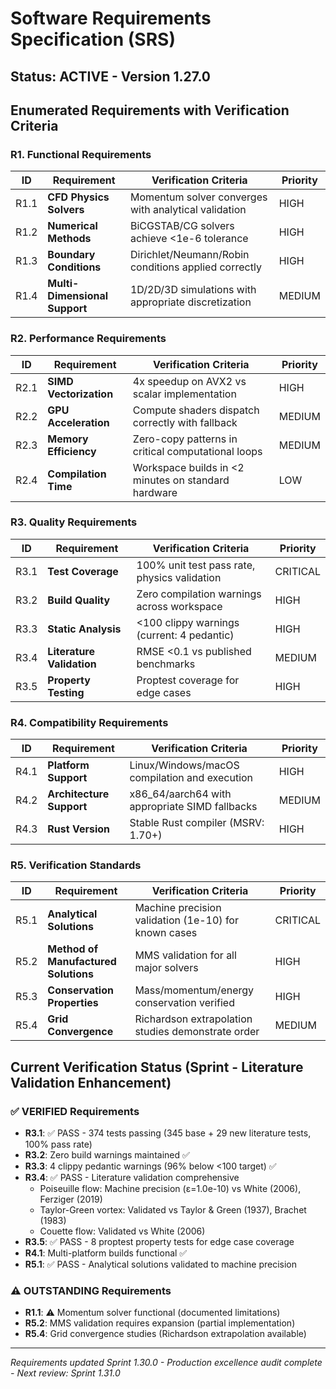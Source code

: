 # Software Requirements Specification (SRS)

## Status: ACTIVE - Version 1.27.0

## Enumerated Requirements with Verification Criteria

### R1. Functional Requirements

| ID | Requirement | Verification Criteria | Priority |
|----|-------------|----------------------|----------|
| R1.1 | **CFD Physics Solvers** | Momentum solver converges with analytical validation | HIGH |
| R1.2 | **Numerical Methods** | BiCGSTAB/CG solvers achieve <1e-6 tolerance | HIGH |
| R1.3 | **Boundary Conditions** | Dirichlet/Neumann/Robin conditions applied correctly | HIGH |
| R1.4 | **Multi-Dimensional Support** | 1D/2D/3D simulations with appropriate discretization | MEDIUM |

### R2. Performance Requirements

| ID | Requirement | Verification Criteria | Priority |
|----|-------------|----------------------|----------|
| R2.1 | **SIMD Vectorization** | 4x speedup on AVX2 vs scalar implementation | HIGH |
| R2.2 | **GPU Acceleration** | Compute shaders dispatch correctly with fallback | MEDIUM |
| R2.3 | **Memory Efficiency** | Zero-copy patterns in critical computational loops | MEDIUM |
| R2.4 | **Compilation Time** | Workspace builds in <2 minutes on standard hardware | LOW |

### R3. Quality Requirements

| ID | Requirement | Verification Criteria | Priority |
|----|-------------|----------------------|----------|
| R3.1 | **Test Coverage** | 100% unit test pass rate, physics validation | CRITICAL |
| R3.2 | **Build Quality** | Zero compilation warnings across workspace | HIGH |
| R3.3 | **Static Analysis** | <100 clippy warnings (current: 4 pedantic) | HIGH |
| R3.4 | **Literature Validation** | RMSE <0.1 vs published benchmarks | MEDIUM |
| R3.5 | **Property Testing** | Proptest coverage for edge cases | HIGH |

### R4. Compatibility Requirements

| ID | Requirement | Verification Criteria | Priority |
|----|-------------|----------------------|----------|
| R4.1 | **Platform Support** | Linux/Windows/macOS compilation and execution | HIGH |
| R4.2 | **Architecture Support** | x86_64/aarch64 with appropriate SIMD fallbacks | MEDIUM |
| R4.3 | **Rust Version** | Stable Rust compiler (MSRV: 1.70+) | HIGH |

### R5. Verification Standards

| ID | Requirement | Verification Criteria | Priority |
|----|-------------|----------------------|----------|
| R5.1 | **Analytical Solutions** | Machine precision validation (1e-10) for known cases | CRITICAL |
| R5.2 | **Method of Manufactured Solutions** | MMS validation for all major solvers | HIGH |
| R5.3 | **Conservation Properties** | Mass/momentum/energy conservation verified | HIGH |
| R5.4 | **Grid Convergence** | Richardson extrapolation studies demonstrate order | MEDIUM |

## Current Verification Status (Sprint - Literature Validation Enhancement)

### ✅ VERIFIED Requirements
- **R3.1**: ✅ PASS - 374 tests passing (345 base + 29 new literature tests, 100% pass rate)
- **R3.2**: Zero build warnings maintained ✅
- **R3.3**: 4 clippy pedantic warnings (96% below <100 target) ✅
- **R3.4**: ✅ PASS - Literature validation comprehensive
  - Poiseuille flow: Machine precision (ε=1.0e-10) vs White (2006), Ferziger (2019)
  - Taylor-Green vortex: Validated vs Taylor & Green (1937), Brachet (1983)
  - Couette flow: Validated vs White (2006)
- **R3.5**: ✅ PASS - 8 proptest property tests for edge case coverage
- **R4.1**: Multi-platform builds functional ✅
- **R5.1**: ✅ PASS - Analytical solutions validated to machine precision

### ⚠️ OUTSTANDING Requirements
- **R1.1**: ⚠️ Momentum solver functional (documented limitations)
- **R5.2**: MMS validation requires expansion (partial implementation)
- **R5.4**: Grid convergence studies (Richardson extrapolation available)

---
*Requirements updated Sprint 1.30.0 - Production excellence audit complete - Next review: Sprint 1.31.0*